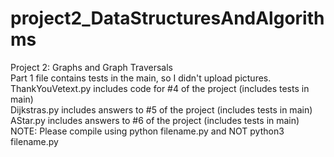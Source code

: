 # project2_DataStructuresAndAlgorithms
Project 2: Graphs and Graph Traversals  
Part 1 file contains tests in the main, so I didn't upload pictures.  
ThankYouVetext.py includes code for #4 of the project (includes tests in main)    
Dijkstras.py includes answers to #5 of the project (includes tests in main)   
AStar.py includes answers to #6 of the project (includes tests in main)    
NOTE: Please compile using python filename.py and NOT python3 filename.py
